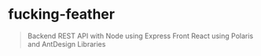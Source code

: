 # fucking-feather

> Backend 
REST API with Node using Express
> Front 
React using Polaris and AntDesign Libraries
